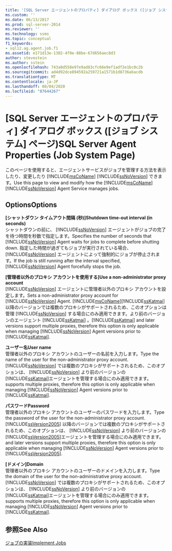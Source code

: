 ```yaml
---
title: '[SQL Server エージェントのプロパティ] ダイアログ ボックス ([ジョブ システム] ページ) | Microsoft Docs'
ms.custom: ''
ms.date: 06/13/2017
ms.prod: sql-server-2014
ms.reviewer: ''
ms.technology: ssms
ms.topic: conceptual
f1_keywords:
- sql12.ag.agent.job.f1
ms.assetid: e171d13e-1302-4f0e-88be-67d656aec8d3
author: stevestein
ms.author: sstein
ms.openlocfilehash: 743a8d558e97e9ad83cfc66e9ef1adf2e1bc0c2b
ms.sourcegitcommit: ad4d92dce894592a259721a1571b1d8736abacdb
ms.translationtype: MT
ms.contentlocale: ja-JP
ms.lasthandoff: 08/04/2020
ms.locfileid: "87644267"
---
```

# <a name="sql-server-agent-properties-job-system-page"></a><span data-ttu-id="7635e-102">[SQL Server エージェントのプロパティ] ダイアログ ボックス ([ジョブ システム] ページ)</span><span class="sxs-lookup"><span data-stu-id="7635e-102">SQL Server Agent Properties (Job System Page)</span></span>
  <span data-ttu-id="7635e-103">このページを使用すると、エージェントサービスがジョブを管理する方法を表示したり、変更したり [!INCLUDE[msCoName](../../includes/msconame-md.md)] [!INCLUDE[ssNoVersion](../../includes/ssnoversion-md.md)] できます。</span><span class="sxs-lookup"><span data-stu-id="7635e-103">Use this page to view and modify how the [!INCLUDE[msCoName](../../includes/msconame-md.md)] [!INCLUDE[ssNoVersion](../../includes/ssnoversion-md.md)] Agent Service manages jobs.</span></span>  
  
## <a name="options"></a><span data-ttu-id="7635e-104">Options</span><span class="sxs-lookup"><span data-stu-id="7635e-104">Options</span></span>  
 <span data-ttu-id="7635e-105">**[シャットダウン タイムアウト間隔 (秒)]**</span><span class="sxs-lookup"><span data-stu-id="7635e-105">**Shutdown time-out interval (in seconds)**</span></span>  
 <span data-ttu-id="7635e-106">シャットダウンの前に、 [!INCLUDE[ssNoVersion](../../includes/ssnoversion-md.md)] エージェントがジョブの完了を待つ時間を秒数で指定します。</span><span class="sxs-lookup"><span data-stu-id="7635e-106">Specifies the number of seconds that [!INCLUDE[ssNoVersion](../../includes/ssnoversion-md.md)] Agent waits for jobs to complete before shutting down.</span></span> <span data-ttu-id="7635e-107">指定した時間が過ぎてもジョブが実行されている場合、 [!INCLUDE[ssNoVersion](../../includes/ssnoversion-md.md)] エージェントによって強制的にジョブが停止されます。</span><span class="sxs-lookup"><span data-stu-id="7635e-107">If the job is still running after the interval specified, [!INCLUDE[ssNoVersion](../../includes/ssnoversion-md.md)] Agent forcefully stops the job.</span></span>  
  
 <span data-ttu-id="7635e-108">**[管理者以外のプロキシ アカウントを使用する]**</span><span class="sxs-lookup"><span data-stu-id="7635e-108">**Use a non-administrator proxy account**</span></span>  
 <span data-ttu-id="7635e-109">[!INCLUDE[ssNoVersion](../../includes/ssnoversion-md.md)] エージェントに管理者以外のプロキシ アカウントを設定します。</span><span class="sxs-lookup"><span data-stu-id="7635e-109">Sets a non-administrator proxy account for [!INCLUDE[ssNoVersion](../../includes/ssnoversion-md.md)] Agent.</span></span> [!INCLUDE[msCoName](../../includes/msconame-md.md)]<span data-ttu-id="7635e-110">[!INCLUDE[ssKatmai](../../includes/sskatmai-md.md)]以降のバージョンでは複数のプロキシがサポートされるため、このオプションは管理 [!INCLUDE[ssNoVersion](../../includes/ssnoversion-md.md)] する場合にのみ適用できます。より前のバージョンのエージェント [!INCLUDE[ssKatmai](../../includes/sskatmai-md.md)] 。</span><span class="sxs-lookup"><span data-stu-id="7635e-110">[!INCLUDE[ssKatmai](../../includes/sskatmai-md.md)] and later versions support multiple proxies, therefore this option is only applicable when managing [!INCLUDE[ssNoVersion](../../includes/ssnoversion-md.md)] Agent versions prior to [!INCLUDE[ssKatmai](../../includes/sskatmai-md.md)].</span></span>  
  
 <span data-ttu-id="7635e-111">**ユーザー名**</span><span class="sxs-lookup"><span data-stu-id="7635e-111">**User name**</span></span>  
 <span data-ttu-id="7635e-112">管理者以外のプロキシ アカウントのユーザーの名前を入力します。</span><span class="sxs-lookup"><span data-stu-id="7635e-112">Type the name of the user for the non-administrator proxy account.</span></span> [!INCLUDE[ssNoVersion](../../includes/ssnoversion-md.md)] <span data-ttu-id="7635e-113">では複数のプロキシがサポートされるため、このオプションは、 [!INCLUDE[ssNoVersion](../../includes/ssnoversion-md.md)] より前のバージョンの [!INCLUDE[ssKatmai](../../includes/sskatmai-md.md)]エージェントを管理する場合にのみ適用できます。</span><span class="sxs-lookup"><span data-stu-id="7635e-113">supports multiple proxies, therefore this option is only applicable when managing [!INCLUDE[ssNoVersion](../../includes/ssnoversion-md.md)] Agent versions prior to [!INCLUDE[ssKatmai](../../includes/sskatmai-md.md)].</span></span>  
  
 <span data-ttu-id="7635e-114">**パスワード**</span><span class="sxs-lookup"><span data-stu-id="7635e-114">**Password**</span></span>  
 <span data-ttu-id="7635e-115">管理者以外のプロキシ アカウントのユーザーのパスワードを入力します。</span><span class="sxs-lookup"><span data-stu-id="7635e-115">Type the password of the user for the non-administrator proxy account.</span></span> [!INCLUDE[ssVersion2005](../../includes/ssversion2005-md.md)] <span data-ttu-id="7635e-116">以降のバージョンでは複数のプロキシがサポートされるため、このオプションは、 [!INCLUDE[ssNoVersion](../../includes/ssnoversion-md.md)] より前のバージョンの [!INCLUDE[ssVersion2005](../../includes/ssversion2005-md.md)]エージェントを管理する場合にのみ適用できます。</span><span class="sxs-lookup"><span data-stu-id="7635e-116">and later versions support multiple proxies, therefore this option is only applicable when managing [!INCLUDE[ssNoVersion](../../includes/ssnoversion-md.md)] Agent versions prior to [!INCLUDE[ssVersion2005](../../includes/ssversion2005-md.md)].</span></span>  
  
 <span data-ttu-id="7635e-117">**[ドメイン]**</span><span class="sxs-lookup"><span data-stu-id="7635e-117">**Domain**</span></span>  
 <span data-ttu-id="7635e-118">管理者以外のプロキシ アカウントのユーザーのドメインを入力します。</span><span class="sxs-lookup"><span data-stu-id="7635e-118">Type the domain of the user for the non-administrative proxy account.</span></span> [!INCLUDE[ssNoVersion](../../includes/ssnoversion-md.md)] <span data-ttu-id="7635e-119">では複数のプロキシがサポートされるため、このオプションは、 [!INCLUDE[ssNoVersion](../../includes/ssnoversion-md.md)] より前のバージョンの [!INCLUDE[ssKatmai](../../includes/sskatmai-md.md)]エージェントを管理する場合にのみ適用できます。</span><span class="sxs-lookup"><span data-stu-id="7635e-119">supports multiple proxies, therefore this option is only applicable when managing [!INCLUDE[ssNoVersion](../../includes/ssnoversion-md.md)] Agent versions prior to [!INCLUDE[ssKatmai](../../includes/sskatmai-md.md)].</span></span>  
  
## <a name="see-also"></a><span data-ttu-id="7635e-120">参照</span><span class="sxs-lookup"><span data-stu-id="7635e-120">See Also</span></span>  
 [<span data-ttu-id="7635e-121">ジョブの実装</span><span class="sxs-lookup"><span data-stu-id="7635e-121">Implement Jobs</span></span>](implement-jobs.md)  
  
  
